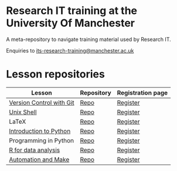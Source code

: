 # Research IT training at the University Of Manchester 
A meta-repository to navigate training material used by Research IT.

Enquiries to <its-research-training@manchester.ac.uk>

# Lesson repositories
|Lesson|Repository|Registration page|
|----|----|----|
|[Version Control with Git](https://gcapes.github.io/git-course)|[Repo](https://github.com/gcapes/git-course)|[Register](https://app.manchester.ac.uk/rgit)
|[Unix Shell](https://swcarpentry.github.io/shell-novice)|[Repo](https://github.com/swcarpentry/shell-novice)|[Register](https://app.manchester.ac.uk/rlinux)|
|LaTeX|[Repo](https://github.com/gcapes/latex-course)|[Register](https://app.manchester.ac.uk/rlatex)|
|[Introduction to Python](https://uomresearchit.github.io/python-novice-inflammation)|[Repo](https://github.com/UoMResearchIT/python-novice-inflammation)|[Register](https://app.manchester.ac.uk/rpythonint)|
|Programming in Python|[Repo](https://github.com/uomresearchit/python-advanced-jupyter)|[Register](https://app.manchester.ac.uk/rpythonpro)|
|[R for data analysis](https://uomresearchit.github.io/r-tidyverse-intro)|[Repo](https://github.com/UoMResearchIT/r-tidyverse-intro)|[Register](https://app.manchester.ac.uk/rrdata)|
|[Automation and Make](https://swcarpentry.github.io/make-novice)|[Repo](https://github.com/swcarpentry/make-novice)|[Register](https://app.manchester.ac.uk/rmake)|
